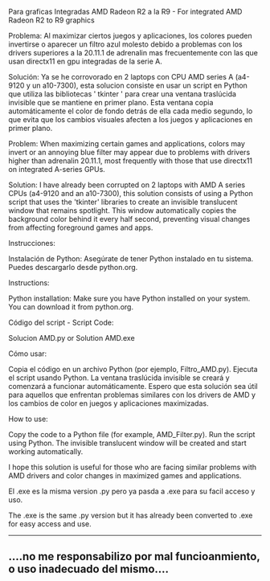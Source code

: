 Para graficas Integradas AMD Radeon R2 a la R9 - For integrated AMD Radeon R2 to R9 graphics

Problema: Al maximizar ciertos juegos y aplicaciones, los colores pueden invertirse o aparecer un filtro azul molesto debido a problemas con los drivers superiores a la 20.11.1 de adrenalin mas frecuentemente con las que usan directx11 en gpu integradas de la serie A.

Solución: Ya se he corrovorado en 2 laptops con CPU AMD series A (a4-9120 y un a10-7300), esta solucion consiste en usar un script en Python que utiliza las bibliotecas ' tkinter ' para crear una ventana traslúcida invisible que se mantiene en primer plano. Esta ventana copia automáticamente el color de fondo detrás de ella cada medio segundo, lo que evita que los cambios visuales afecten a los juegos y aplicaciones en primer plano.

Problem: When maximizing certain games and applications, colors may invert or an annoying blue filter may appear due to problems with drivers higher than adrenalin 20.11.1, most frequently with those that use directx11 on integrated A-series GPUs.

Solution: I have already been corrupted on 2 laptops with AMD A series CPUs (a4-9120 and an a10-7300), this solution consists of using a Python script that uses the 'tkinter' libraries to create an invisible translucent window that remains spotlight. This window automatically copies the background color behind it every half second, preventing visual changes from affecting foreground games and apps.

Instrucciones:

Instalación de Python:
Asegúrate de tener Python instalado en tu sistema. Puedes descargarlo desde python.org.

Instructions:

Python installation:
Make sure you have Python installed on your system. You can download it from python.org.

Código del script - Script Code:

Solucion AMD.py or Solution AMD.exe

Cómo usar:

Copia el código en un archivo Python (por ejemplo, Filtro_AMD.py).
Ejecuta el script usando Python. La ventana traslúcida invisible se creará y comenzará a funcionar automáticamente.
Espero que esta solución sea útil para aquellos que enfrentan problemas similares con los drivers de AMD y los cambios de color en juegos y aplicaciones maximizadas.

How to use:

Copy the code to a Python file (for example, AMD_Filter.py).
Run the script using Python. The invisible translucent window will be created and start working automatically.

I hope this solution is useful for those who are facing similar problems with AMD drivers and color changes in maximized games and applications.

El .exe es la misma version .py pero ya pasda a .exe para su facil acceso y uso.

The .exe is the same .py version but it has already been converted to .exe for easy access and use.


-------------------------------------------------------------------------------------
   ....no me responsabilizo por mal funcioanmiento, o uso inadecuado del mismo....
-------------------------------------------------------------------------------------

